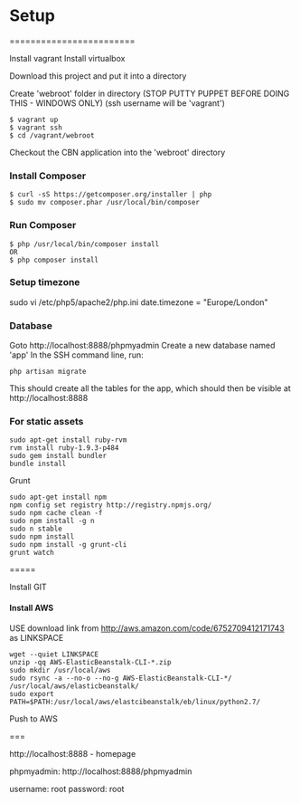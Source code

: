 # Setup
========================

Install vagrant
Install virtualbox

Download this project and put it into a directory

Create 'webroot' folder in directory
(STOP PUTTY PUPPET BEFORE DOING THIS - WINDOWS ONLY)
(ssh username will be 'vagrant')

```
$ vagrant up
$ vagrant ssh
$ cd /vagrant/webroot
```

Checkout the CBN application into the 'webroot' directory

### Install Composer
```
$ curl -sS https://getcomposer.org/installer | php
$ sudo mv composer.phar /usr/local/bin/composer
```

### Run Composer
```
$ php /usr/local/bin/composer install
OR
$ php composer install
```

### Setup timezone
sudo vi /etc/php5/apache2/php.ini
date.timezone = "Europe/London"

### Database
Goto http://localhost:8888/phpmyadmin
Create a new database named 'app'
In the SSH command line, run:
```
php artisan migrate
```
This should create all the tables for the app, which should then be visible at http://localhost:8888


### For static assets
```
sudo apt-get install ruby-rvm
rvm install ruby-1.9.3-p484
sudo gem install bundler
bundle install
```

Grunt
```
sudo apt-get install npm
npm config set registry http://registry.npmjs.org/
sudo npm cache clean -f
sudo npm install -g n
sudo n stable
sudo npm install
sudo npm install -g grunt-cli
grunt watch
```

=====

Install GIT

#### Install AWS

USE download link from http://aws.amazon.com/code/6752709412171743 as LINKSPACE

```
wget --quiet LINKSPACE
unzip -qq AWS-ElasticBeanstalk-CLI-*.zip
sudo mkdir /usr/local/aws
sudo rsync -a --no-o --no-g AWS-ElasticBeanstalk-CLI-*/ /usr/local/aws/elasticbeanstalk/
sudo export PATH=$PATH:/usr/local/aws/elastcibeanstalk/eb/linux/python2.7/
```

Push to AWS





===

http://localhost:8888   - homepage

phpmyadmin: http://localhost:8888/phpmyadmin

username: root
password: root





